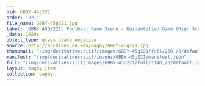 ```yaml
---
pid: GBBY-45g221
order: '221'
file_name: GBBY-45g221.jpg
label: 'GBBY 45G/221: Football Game Scene - Unidentified Game (High School?) - c1920s'
_date: 1920s
object_type: glass plate negative
source: http://archives.nd.edu/Bagby/GBBY-45g221.jpg
thumbnail: "/img/derivatives/iiif/images/GBBY-45g221/full/250,/0/default.jpg"
manifest: "/img/derivatives/iiif/images/GBBY-45g221/manifest.json"
full: "/img/derivatives/iiif/images/GBBY-45g221/full/1140,/0/default.jpg"
layout: bagby_item
collection: bagby
---
```

